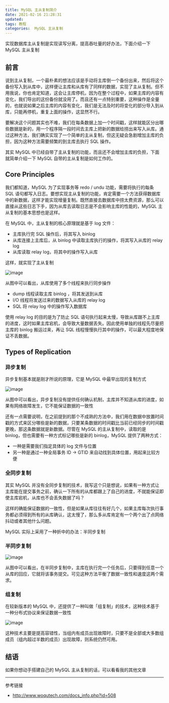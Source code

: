 ```yaml
---
title: MySQL 主从复制简介
date: 2021-02-16 21:28:31
updated: 
tags: 教程
categories:  MySQL 主从复制
---
```


实现数据库主从复制是实现读写分离，提高吞吐量的好办法，下面介绍一下 MySQL 主从复制

## 前言

说到主从复制，一个最朴素的想法应该是手动将主库倒一个备份出来，然后将这个备份写入到从库中，这样便让主库和从库有了同样的数据，实现了主从复制。但不用我说，你也肯定知道，这会让主库停机，因为在整个过程中，如果主库的内容有变化，我们导出的这份备份就没用了。而且还有一点特别重要，这种操作是全量的，也就说如果之后主库的内容有变化，我们是无法及时的将变化的部分导入到从库，只能再停机，重复上面的操作，这显然不行。

要解决这个问题其实也不难，我们在每条数据上加一个时间戳，这样就能区分出哪些数据是新的，用一个程序隔一段时间去主库上把新的数据给捞出来写入从库。通过这种方法，我们确实实现了一个简单的主从复制，但这无疑会急剧增加主库的负担，因为这种方法需要频繁的到主库去执行 SQL 操作。

其实 MySQL 中已经自带了主从复制的功能，而且还不会增加主库的负担，下面就简单介绍一下 MySQL 自带的主从复制是如何工作的。

## Core Principles

我们都知道，MySQL 为了实现事务等 redo / undu 功能，需要将执行的每条 SQL 语句都写入日志。要想实现主从复制的功能，肯定需要一个方法获得数据库中的新数据，这样才能实现增量复制。既然直接去数据库中捞太费资源，那么可以直接从这些日志下手，因为从库去读取日志是不会影响主库的性能的，MySQL 主从复制的基本思想也是这样。

在 MySQL 中，主从复制的核心原理就是基于 log 文件：

- 主库执行完 SQL 操作后，将其写入 binlog
-  从库连接上主库后，从 binlog 中读取主库执行的操作，将其写入从库的 relay log
- 从库读取 relay log，将其中的操作写入从库

这样，就实现了主从复制

![image](https://ced-md-picture.oss-cn-beijing.aliyuncs.com/img/20210216212926.png)

从图中可以看出，从库使用了多个线程来执行同步操作

- dump 线程读取主库 binlog ，将其发送到从库
- I/O 线程将发送过来的数据写入从库的 relay log
- SQL 将 relay log 中的操作写入数据库

使用 relay log 的目的是为了防止 SQL 语句执行起来太慢，导致从库跟不上主库的进度，这时如果主库宕机，会导致大量数据丢失。因此使用单独的线程先尽量把主库的 binlog 搬运过来，再让 SQL 线程慢慢执行其中的操作，可以最大程度地保证不丢数据。

## Types of Replication

### 异步复制

异步复制基本就是刚才所说的原理，它是 MySQL 中最早出现的复制方式

![image](https://ced-md-picture.oss-cn-beijing.aliyuncs.com/img/20210216212933.png)

从图中可以看出，异步复制没有提供任何确认机制，主库并不知道从库的进度，如果有网络故障发生，它不能保证数据的一致性

还有一点需要说明，在之前提到的那个不成熟的方法中，我们用在数据中放置时间戳的方式来区分哪些是新的数据，只要某条数据的时间戳比当前已经同步的时间戳更晚，那这条数据就是新数据。尽管在 MySQL 的主从复制中，读取的是 binlog，但也需要有一种方式标记哪些是新的 binlog，MySQL 提供了两种方式：

- 一种是需要我们指定具体的 log 文件与位置
- 另一种是通过一种全局事务 ID -> GTID 来自动找到具体位置，用起来比较方便 


### 全同步复制

其实 MySQL 并没有全同步复制的技术，我写这个只是想说，如果有一种方式让主库能在提交事务之前，确认一下所有的从库都跟上了自己的进度，不就能保证即使主库宕机，从库也不会丢失数据了吗？

这样的确能保证数据的一致性，但是如果从库往往有好几个，如果主库每次执行事务都必须得到所有的从库确认，这太慢了，那么多从库肯定有一个两个出了点网络抖动或者其他什么问题。

MySQL 实际上采用了一种折中的办法：半同步复制

### 半同步复制

![image](https://ced-md-picture.oss-cn-beijing.aliyuncs.com/img/20210216212941.png)

从图中可以看出，在半同步复制中，主库在执行完一个任务后，只要得到任意一个从库的回应，它就将该事务提交。可见这种方法平衡了数据一致性和速度这两个需求。

### 组复制

在较新版本的 MySQL 中，还提供了一种叫做「组复制」的技术，这种技术基于一种分布式协议来保证数据一致性

![image](https://ced-md-picture.oss-cn-beijing.aliyuncs.com/img/20210216212951.png)

这种技术主要是提高容错性，当组内有成员出现故障时，只要不是全部或大多数组成员（组内超过半数的成员）出现故障，则系统仍然可用。

## 结语

如果你想动手搭建自己的 MySQL 主从复制的话，可以看看我的其他文章

---

参考链接

- http://www.woqutech.com/docs_info.php?id=508



